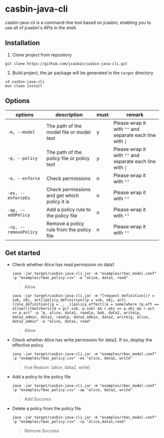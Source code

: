 # casbin-java-cli

casbin-java-cli is a command-line tool based on jcasbin, enabling you to use all of jcasbin's APIs in the shell.

## Installation

1. Clone project from repository

``` shell
git clone https://github.com/jcasbin/casbin-java-cli.git
```

2. Build project, the jar package will be generated in the `target` directory

``` shell
cd casbin-java-cli
mvn clean install
```

## Options
| options               | description                                  | must | remark                                                    |
|-----------------------|----------------------------------------------|------|-----------------------------------------------------------|
| `-m, --model`         | The path of the model file or model text     | y    | Please wrap it with `""` and separate each line with `\|` |
| `-p, --policy`        | The path of the policy file or policy text   | y    | Please wrap it with `""` and separate each line with `\|` |          
| `-e, --enforce`       | Check permissions                            | n    | Please wrap it with `""`                                  |
| `-ex, --enforceEx`    | Check permissions and get which policy it is | n    | Please wrap it with `""`                                  |
| `-ap, --addPolicy`    | Add a policy rule to the policy file         | n    | Please wrap it with `""`                                  |
| `-rp, --removePolicy` | Remove a policy rule from the policy file    | n    | Please wrap it with `""`                                  |

## Get started

- Check whether Alice has read permission on data1

    ```shell
    java -jar target/casbin-java-cli.jar -m "examples/rbac_model.conf" -p "examples/rbac_policy.csv" -e "alice, data1, read"
    ```
    > Allow
    ```shell
    java -jar target/casbin-java-cli.jar -m "[request_definition]|r = sub, obj, act|[policy_definition]|p = sub, obj, act|[role_definition]|g = _, _|[policy_effect]|e = some(where (p.eft == allow))|[matchers]|m = g(r.sub, p.sub) && r.obj == p.obj && r.act == p.act" -p "p, alice, data1, read|p, bob, data2, write|p, data2_admin, data2, read|p, data2_admin, data2, write|g, alice, data2_admin" -e "alice, data1, read"
    ```
  > Allow

- Check whether Alice has write permission for data2. If so, display the effective policy.

    ```shell
    java -jar target/casbin-java-cli.jar -m "examples/rbac_model.conf" -p "examples/rbac_policy.csv" -ex "alice, data2, write"
    ```
    > true Reason: [alice, data2, write]

- Add a policy to the policy file

    ```shell
    java -jar target/casbin-java-cli.jar -m "examples/rbac_model.conf" -p "examples/rbac_policy.csv" -ap "alice, data2, write"
    ```
    > Add Success

- Delete a policy from the policy file

    ```shell
    java -jar target/casbin-java-cli.jar -m "examples/rbac_model.conf" -p "examples/rbac_policy.csv" -rp "alice,data1,read"
    ```
    > Remove Success


